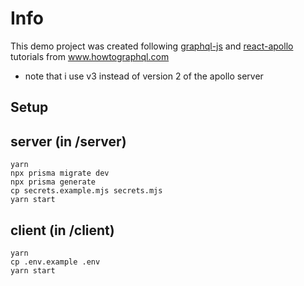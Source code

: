 # Info

This demo project was created following [graphql-js](https://www.howtographql.com/graphql-js) and [react-apollo](https://www.howtographql.com/react-apollo) tutorials from www.howtographql.com

* note that i use v3 instead of version 2 of the apollo server

## Setup

## server (in /server)
`yarn`\
`npx prisma migrate dev`\
`npx prisma generate`\
`cp secrets.example.mjs secrets.mjs`\
`yarn start`

## client (in /client)
`yarn`\
`cp .env.example .env`\
`yarn start`